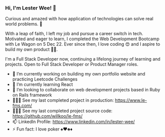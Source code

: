 ### Hi, I'm Lester Wee! 👋

<!--
**wyxlester/wyxlester** is a ✨ _special_ ✨ repository because its `README.md` (this file) appears on your GitHub profile.
-->
Curious and amazed with how application of technologies can solve real world problems. 🤩

With a leap of faith, I left my job and pursue a career switch in tech. Motivated and eager to learn, I completed the Web Development Bootcamp with Le Wagon on 5 Dec 22. Ever since then, I love coding 😍 and I aspire to build my own product 💪🏻.

I'm a Full Stack Developer now, continuing a lifelong journey of learning and projects. Open to Full Stack Developer or Product Manager roles.

- 🔭 I’m currently working on building my own portfolio website and practicing Leetcode Challenges
- 🌱 I’m currently learning React
- 👯 I’m looking to collaborate on web development projects based in Ruby on Rails framework
- 🧑🏻‍💻 See my last completed project in production: https://www.le-fms.com/
- 🧑🏻‍💻 See my last completed project source code: https://github.com/willkoo/le-fms/
- 📫 LinkedIn Profile: https://www.linkedin.com/in/lester-wee/ 
- ⚡ Fun fact: I love poker ♠️❤️♣️♦️

